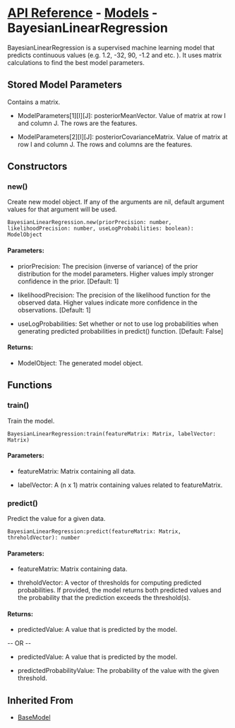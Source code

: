 # [API Reference](../../API.md) - [Models](../Models.md) - BayesianLinearRegression

BayesianLinearRegression is a supervised machine learning model that predicts continuous values (e.g. 1.2, -32, 90, -1.2 and etc. ). It uses matrix calculations to find the best model parameters.

## Stored Model Parameters

Contains a matrix.  

* ModelParameters[1][I][J]: posteriorMeanVector. Value of matrix at row I and column J. The rows are the features.

* ModelParameters[2][I][J]: posteriorCovarianceMatrix. Value of matrix at row I and column J. The rows and columns are the features.

## Constructors

### new()

Create new model object. If any of the arguments are nil, default argument values for that argument will be used.

```
BayesianLinearRegression.new(priorPrecision: number, likelihoodPrecision: number, useLogProbabilities: boolean): ModelObject
```

#### Parameters:

* priorPrecision: The precision (inverse of variance) of the prior distribution for the model parameters. Higher values imply stronger confidence in the prior. [Default: 1]

* likelihoodPrecision: The precision of the likelihood function for the observed data. Higher values indicate more confidence in the observations. [Default: 1]

* useLogProbabilities: Set whether or not to use log probabilities when generating predicted probabilities in predict() function. [Default: False]

#### Returns:

* ModelObject: The generated model object.

## Functions

### train()

Train the model.

```
BayesianLinearRegression:train(featureMatrix: Matrix, labelVector: Matrix)
```

#### Parameters:

* featureMatrix: Matrix containing all data.

* labelVector: A (n x 1) matrix containing values related to featureMatrix.

### predict()

Predict the value for a given data.

```
BayesianLinearRegression:predict(featureMatrix: Matrix, threholdVector): number
```

#### Parameters:

* featureMatrix: Matrix containing data.

* threholdVector: A vector of thresholds for computing predicted probabilities. If provided, the model returns both predicted values and the probability that the prediction exceeds the threshold(s).

#### Returns:

* predictedValue: A value that is predicted by the model.

-- OR --

* predictedValue: A value that is predicted by the model.

* predictedProbabilityValue: The probability of the value with the given threshold.

## Inherited From

* [BaseModel](BaseModel.md)

